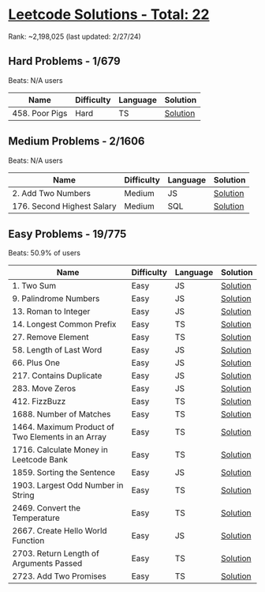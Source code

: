 # [Leetcode Solutions - Total: 22](https://leetcode.com/dickey)

Rank: ~2,198,025 (last updated: 2/27/24)

## Hard Problems - 1/679

Beats: N/A users

| Name           | Difficulty | Language | Solution                           |
| -------------- | ---------- | -------- | ---------------------------------- |
| 458. Poor Pigs | Hard       | TS       | [Solution](/hard/458-poor-pigs.ts) |

## Medium Problems - 2/1606

Beats: N/A users

| Name                       | Difficulty | Language | Solution                                          |
| -------------------------- | ---------- | -------- | ------------------------------------------------- |
| 2. Add Two Numbers         | Medium     | JS       | [Solution](/medium/2-add-two-numbers.js)          |
| 176. Second Highest Salary | Medium     | SQL      | [Solution](/medium/176-second-highest-salary.sql) |

## Easy Problems - 19/775

Beats: 50.9% of users

| Name                                              | Difficulty | Language | Solution                                                              |
| ------------------------------------------------- | ---------- | -------- | --------------------------------------------------------------------- |
| 1. Two Sum                                        | Easy       | JS       | [Solution](/easy/1-two-sum.js)                                        |
| 9. Palindrome Numbers                             | Easy       | JS       | [Solution](/easy/9-palindrome-number.js)                              |
| 13. Roman to Integer                              | Easy       | JS       | [Solution](/easy/13-roman-to-integer.js)                              |
| 14. Longest Common Prefix                         | Easy       | TS       | [Solution](/easy/14-longest-common-prefix.ts)                         |
| 27. Remove Element                                | Easy       | TS       | [Solution](/easy/27-remove-element.ts)                                |
| 58. Length of Last Word                           | Easy       | JS       | [Solution](/easy/58-length-of-last-word.js)                           |
| 66. Plus One                                      | Easy       | JS       | [Solution](/easy/66-plus-one.js)                                      |
| 217. Contains Duplicate                           | Easy       | JS       | [Solution](/easy/217-contains-duplicate.js)                           |
| 283. Move Zeros                                   | Easy       | JS       | [Solution](/easy/283-move-zeroes.js)                                  |
| 412. FizzBuzz                                     | Easy       | TS       | [Solution](/easy/412-fizzbuzz.ts)                                     |
| 1688. Number of Matches                           | Easy       | TS       | [Solution](/easy/1688-number-of-matches.ts)                           |
| 1464. Maximum Product of Two Elements in an Array | Easy       | TS       | [Solution](/easy/1464-maximum-product-of-two-elements-in-an-array.ts) |
| 1716. Calculate Money in Leetcode Bank            | Easy       | TS       | [Solution](/easy/1716-calculate-money-in-leetcode-bank.ts)            |
| 1859. Sorting the Sentence                        | Easy       | JS       | [Solution](/easy/1859-sorting-the-sentence.js)                        |
| 1903. Largest Odd Number in String                | Easy       | TS       | [Solution](/easy/1903-largest-odd-number-in-string.ts)                |
| 2469. Convert the Temperature                     | Easy       | TS       | [Solution](/easy/2469-convert-the-temperature.ts)                     |
| 2667. Create Hello World Function                 | Easy       | JS       | [Solution](/easy/2667-create-hello-world-function.js)                 |
| 2703. Return Length of Arguments Passed           | Easy       | TS       | [Solution](/easy/2703-return-length-of-arguments-passed.ts)           |
| 2723. Add Two Promises                            | Easy       | TS       | [Solution](/easy/2723-add-two-promises.ts)                            |
